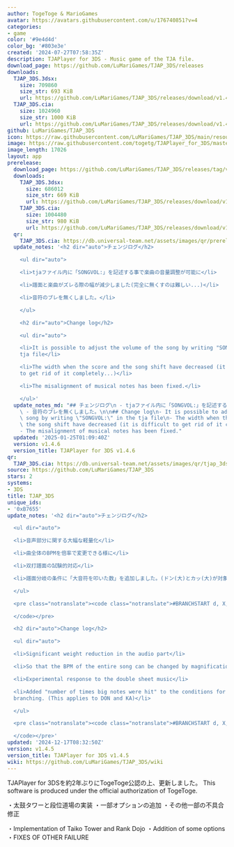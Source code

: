 ```yaml
---
author: TogeToge & MarioGames
avatar: https://avatars.githubusercontent.com/u/176740851?v=4
categories:
- game
color: '#9e4d4d'
color_bg: '#803e3e'
created: '2024-07-27T07:58:35Z'
description: TJAPlayer for 3DS - Music game of the TJA file.
download_page: https://github.com/LuMariGames/TJAP_3DS/releases
downloads:
  TJAP_3DS.3dsx:
    size: 709860
    size_str: 693 KiB
    url: https://github.com/LuMariGames/TJAP_3DS/releases/download/v1.4.5/TJAP_3DS.3dsx
  TJAP_3DS.cia:
    size: 1024960
    size_str: 1000 KiB
    url: https://github.com/LuMariGames/TJAP_3DS/releases/download/v1.4.5/TJAP_3DS.cia
github: LuMariGames/TJAP_3DS
icon: https://raw.githubusercontent.com/LuMariGames/TJAP_3DS/main/resource/icon.png
image: https://raw.githubusercontent.com/togetg/TJAPlayer_for_3DS/master/resource/banner.png
image_length: 17026
layout: app
prerelease:
  download_page: https://github.com/LuMariGames/TJAP_3DS/releases/tag/v1.4.6
  downloads:
    TJAP_3DS.3dsx:
      size: 686012
      size_str: 669 KiB
      url: https://github.com/LuMariGames/TJAP_3DS/releases/download/v1.4.6/TJAP_3DS.3dsx
    TJAP_3DS.cia:
      size: 1004480
      size_str: 980 KiB
      url: https://github.com/LuMariGames/TJAP_3DS/releases/download/v1.4.6/TJAP_3DS.cia
  qr:
    TJAP_3DS.cia: https://db.universal-team.net/assets/images/qr/prerelease/tjap_3ds-cia.png
  update_notes: '<h2 dir="auto">チェンジログ</h2>

    <ul dir="auto">

    <li>tjaファイル内に「SONGVOL:」を記述する事で楽曲の音量調整が可能に</li>

    <li>譜面と楽曲がズレる際の幅が減少しました(完全に無くすのは難しい...)</li>

    <li>音符のブレを無くしました。</li>

    </ul>

    <h2 dir="auto">Change log</h2>

    <ul dir="auto">

    <li>It is possible to adjust the volume of the song by writing "SONGVOL:" in the
    tja file</li>

    <li>The width when the score and the song shift have decreased (it is difficult
    to get rid of it completely...)</li>

    <li>The misalignment of musical notes has been fixed.</li>

    </ul>'
  update_notes_md: "## チェンジログ\n - tjaファイル内に「SONGVOL:」を記述する事で楽曲の音量調整が可能に\n - 譜面と楽曲がズレる際の幅が減少しました(完全に無くすのは難しい...)\n\
    \ - 音符のブレを無くしました。\n\n## Change log\n- It is possible to adjust the volume of the\
    \ song by writing \"SONGVOL:\" in the tja file\n- The width when the score and\
    \ the song shift have decreased (it is difficult to get rid of it completely...)\n\
    - The misalignment of musical notes has been fixed."
  updated: '2025-01-25T01:09:40Z'
  version: v1.4.6
  version_title: TJAPlayer for 3DS v1.4.6
qr:
  TJAP_3DS.cia: https://db.universal-team.net/assets/images/qr/tjap_3ds-cia.png
source: https://github.com/LuMariGames/TJAP_3DS
stars: 2
systems:
- 3DS
title: TJAP_3DS
unique_ids:
- '0xB7655'
update_notes: '<h2 dir="auto">チェンジログ</h2>

  <ul dir="auto">

  <li>音声部分に関する大幅な軽量化</li>

  <li>曲全体のBPMを倍率で変更できる様に</li>

  <li>双打譜面の試験的対応</li>

  <li>譜面分岐の条件に「大音符を叩いた数」を追加しました。(ドン(大)とカッ(大)が対象です)</li>

  </ul>

  <pre class="notranslate"><code class="notranslate">#BRANCHSTART d, X, Y

  </code></pre>

  <h2 dir="auto">Change log</h2>

  <ul dir="auto">

  <li>Significant weight reduction in the audio part</li>

  <li>So that the BPM of the entire song can be changed by magnification</li>

  <li>Experimental response to the double sheet music</li>

  <li>Added "number of times big notes were hit" to the conditions for music score
  branching. (This applies to DON and KA)</li>

  </ul>

  <pre class="notranslate"><code class="notranslate">#BRANCHSTART d, X, Y

  </code></pre>'
updated: '2024-12-17T08:32:50Z'
version: v1.4.5
version_title: TJAPlayer for 3DS v1.4.5
wiki: https://github.com/LuMariGames/TJAP_3DS/wiki
---
```

TJAPlayer for 3DSを約2年ぶりにTogeToge公認の上、更新しました。
This software is produced under the official authorization of TogeToge.

・太鼓タワーと段位道場の実装
・一部オプションの追加
・その他一部の不具合修正

・Implementation of Taiko Tower and Rank Dojo
・Addition of some options
・FIXES OF OTHER FAILURE
